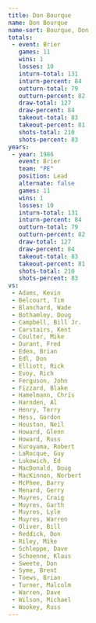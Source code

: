 ```yaml
---
title: Don Bourque
name: Don Bourque
name-sort: Bourque, Don
totals:
 - event: Brier
   games: 11
   wins: 1
   losses: 10
   inturn-total: 131
   inturn-percent: 84
   outturn-total: 79
   outturn-percent: 82
   draw-total: 127
   draw-percent: 84
   takeout-total: 83
   takeout-percent: 81
   shots-total: 210
   shots-percent: 83
years:
 - year: 1986
   event: Brier
   team: "PE"
   position: Lead
   alternate: false
   games: 11
   wins: 1
   losses: 10
   inturn-total: 131
   inturn-percent: 84
   outturn-total: 79
   outturn-percent: 82
   draw-total: 127
   draw-percent: 84
   takeout-total: 83
   takeout-percent: 81
   shots-total: 210
   shots-percent: 83
vs:
 - Adams, Kevin
 - Belcourt, Tim
 - Blanchard, Wade
 - Bothamley, Doug
 - Campbell, Bill Jr.
 - Carstairs, Kent
 - Coulter, Mike
 - Durant, Fred
 - Eden, Brian
 - Edl, Don
 - Elliott, Rick
 - Evoy, Rich
 - Ferguson, John
 - Fizzard, Blake
 - Hamelmann, Chris
 - Harnden, Al
 - Henry, Terry
 - Hess, Gordon
 - Houston, Neil
 - Howard, Glenn
 - Howard, Russ
 - Kuroyama, Robert
 - LaRocque, Guy
 - Lukowich, Ed
 - MacDonald, Doug
 - MacKinnon, Norbert
 - McPhee, Barry
 - Menard, Gerry
 - Muyres, Craig
 - Muyres, Garth
 - Muyres, Lyle
 - Muyres, Warren
 - Oliver, Bill
 - Reddick, Don
 - Riley, Mike
 - Schleppe, Dave
 - Schoenne, Klaus
 - Sweete, Don
 - Syme, Brent
 - Toews, Brian
 - Turner, Malcolm
 - Warren, Dave
 - Wilson, Michael
 - Wookey, Russ
---
```

